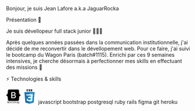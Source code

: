 Bonjour, je suis Jean Lafore a.k.a JaguarRocka

Présentation 👋

Je suis dévellopeur full stack junior 👨🏻‍💻

Après quelques années passées dans la communication institutionnelle, j'ai décidé de me reconvertir dans le dévellopement web. 
Pour ce faire, j'ai suivi le bootcamp du Wagon Paris (batch#1115). 
Enrichi par ces 9 semaines intensives, je cherche désormais à perfectionner mes skills en effectuant des missions 🚀

⚡️ Technologies & skills

<img src="https://raw.githubusercontent.com/devicons/devicon/master/icons/bootstrap/bootstrap-plain-wordmark.svg" alt="bootstrap" width="40" height="40" style="max-width: 100%;">
<img src="https://raw.githubusercontent.com/devicons/devicon/master/icons/css3/css3-original-wordmark.svg" alt="css3" width="40" height="40" style="max-width: 100%;">
javascript bootstrap postgresql ruby rails figma git heroku
